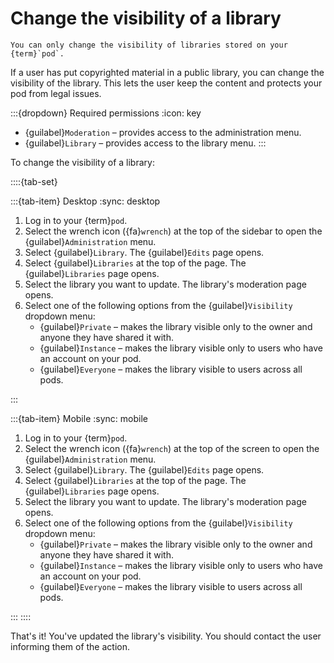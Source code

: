 # Change the visibility of a library

```{note}
You can only change the visibility of libraries stored on your {term}`pod`.
```

If a user has put copyrighted material in a public library, you can change the visibility of the library. This lets the user keep the content and protects your pod from legal issues.

:::{dropdown} Required permissions
:icon: key

- {guilabel}`Moderation` – provides access to the administration menu.
- {guilabel}`Library` – provides access to the library menu.
:::

To change the visibility of a library:

::::{tab-set}

:::{tab-item} Desktop
:sync: desktop

1. Log in to your {term}`pod`.
2. Select the wrench icon ({fa}`wrench`) at the top of the sidebar to open the {guilabel}`Administration` menu.
3. Select {guilabel}`Library`. The {guilabel}`Edits` page opens.
4. Select {guilabel}`Libraries` at the top of the page. The {guilabel}`Libraries` page opens.
5. Select the library you want to update. The library's moderation page opens.
6. Select one of the following options from the {guilabel}`Visibility` dropdown menu:
   - {guilabel}`Private` – makes the library visible only to the owner and anyone they have shared it with.
   - {guilabel}`Instance` – makes the library visible only to users who have an account on your pod.
   - {guilabel}`Everyone` – makes the library visible to users across all pods.

:::

:::{tab-item} Mobile
:sync: mobile

1. Log in to your {term}`pod`.
2. Select the wrench icon ({fa}`wrench`) at the top of the screen to open the {guilabel}`Administration` menu.
3. Select {guilabel}`Library`. The {guilabel}`Edits` page opens.
4. Select {guilabel}`Libraries` at the top of the page. The {guilabel}`Libraries` page opens.
5. Select the library you want to update. The library's moderation page opens.
6. Select one of the following options from the {guilabel}`Visibility` dropdown menu:
   - {guilabel}`Private` – makes the library visible only to the owner and anyone they have shared it with.
   - {guilabel}`Instance` – makes the library visible only to users who have an account on your pod.
   - {guilabel}`Everyone` – makes the library visible to users across all pods.

:::
::::

That's it! You've updated the library's visibility. You should contact the user informing them of the action.

